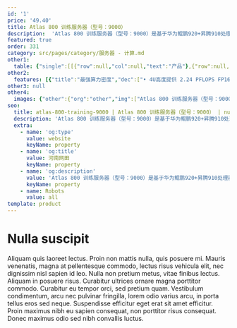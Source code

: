 ```yaml
---
id: '1'
price: '49.40'
title: Atlas 800 训练服务器（型号：9000）
description:  'Atlas 800 训练服务器（型号：9000）是基于华为鲲鹏920+昇腾910处理器的AI训练服务器，具有最强算力密度、超高能效与高速网络带宽等特点。该服务器广泛应用于深度学习模型开发和训练，适用于智慧城市、智慧医疗、天文探索、石油勘探等需要大算力的行业领域。'
featured: true
order: 331
category: src/pages/category/服务器 - 计算.md
other1: 
  table: {"single":[[{"row":null,"col":null,"text":"产品"},{"row":null,"col":null,"text":"Atlas 800 训练服务器\n型号：9000"}],[{"row":null,"col":null,"text":"形态"},{"row":null,"col":null,"text":"4U AI服务器"}],[{"row":null,"col":null,"text":"CPU"},{"row":null,"col":null,"text":"4 * 鲲鹏920"}],[{"row":null,"col":null,"text":"CPU内存"},{"row":null,"col":null,"text":"• 最多32个DDR4内存插槽，支持RDIMM\n• 内存速率最高2933 MT/s\n• 单根内存条容量支持32 GB/64 GB"}],[{"row":null,"col":null,"text":"AI处理器"},{"row":null,"col":null,"text":"8 * 昇腾910"}],[{"row":null,"col":null,"text":"HBM"},{"row":null,"col":null,"text":"32 GB，1200 GB/s"}],[{"row":null,"col":null,"text":"AI算力"},{"row":null,"col":null,"text":"2.24 PFLOPS FP16\n2 PFLOPS FP16"}],[{"row":null,"col":null,"text":"本地存储"},{"row":null,"col":null,"text":"• 2 * 2.5 SAS/SATA+3 * 2.5 NVMe\n• 2 * 2.5 SATA+3 * 2.5 NVMe\n• 2 * 2.5 SAS/SATA+6 * 2.5 NVMe\n• 2 * 2.5 SATA+6 * 2.5 NVMe\n• 2 * 2.5 SATA+8 * 2.5 SAS/SATA"}],[{"row":null,"col":null,"text":"RAID支持"},{"row":null,"col":null,"text":"支持 RAID 0/1/10/5/50/6/60"}],[{"row":null,"col":null,"text":"网络"},{"row":null,"col":null,"text":"8 * 100GE+ 4* 25GE/2 * 100GE"}],[{"row":null,"col":null,"text":"PCIe扩展"},{"row":null,"col":null,"text":"最多支持2个PCIe 4.0扩展插槽"}],[{"row":null,"col":null,"text":"电源"},{"row":null,"col":null,"text":"4个热插拔3 kW/2 kW交流电源模块，支持2+2冗余"}],[{"row":null,"col":null,"text":"供电"},{"row":null,"col":null,"text":"• 200 ~ 240 V AC\n• 240 V DC"}],[{"row":null,"col":null,"text":"功耗"},{"row":null,"col":null,"text":"最大功耗5.6 kW"}],[{"row":null,"col":null,"text":"散热方式"},{"row":null,"col":null,"text":"风冷/液冷"}],[{"row":null,"col":null,"text":"风扇"},{"row":null,"col":null,"text":"支持8个热拔插风扇模组，支持N+1冗余"}],[{"row":null,"col":null,"text":"温度"},{"row":null,"col":null,"text":"• 工作温度（风冷）：5℃～35℃\n• 工作温度（液冷）：5℃～40℃"}],[{"row":null,"col":null,"text":"结构尺寸"},{"row":null,"col":null,"text":"175 mm * 447 mm * 790 mm"}]]}
other2:
  features: [{"title":"最强算力密度","dec":["• 4U高度提供 2.24 PFLOPS FP16超强算力\n• 算力密度达到业界1.36倍"]},{"title":"超高能效","dec":["• 单机支持风冷和液冷两种散热方式\n• 提供2.24 PFLOPS/5.6 kW超高能效比，达到业界1.21"]},{"title":"高速网络带宽","dec":["• 8*100G RoCE v2高速接口\n• 芯片间跨服务器互联时延缩短10~70%"]}]
other3: null
other4:
  images: {"other":{"org":"other","img":["Atlas 800 训练服务器（型号：9000）.png"]}}
seo:
  title: atlas-800-training-9000 | Atlas 800 训练服务器（型号：9000） | null | 昇腾计算 | 服务器 - 计算 | 数据中心
  description: 'Atlas 800 训练服务器（型号：9000）是基于华为鲲鹏920+昇腾910处理器的AI训练服务器，具有最强算力密度、超高能效与高速网络带宽等特点。该服务器广泛应用于深度学习模型开发和训练，适用于智慧城市、智慧医疗、天文探索、石油勘探等需要大算力的行业领域。'
  extra:
    - name: 'og:type'
      value: website
      keyName: property
    - name: 'og:title'
      value: 河南网田
      keyName: property
    - name: 'og:description'
      value: 'Atlas 800 训练服务器（型号：9000）是基于华为鲲鹏920+昇腾910处理器的AI训练服务器，具有最强算力密度、超高能效与高速网络带宽等特点。该服务器广泛应用于深度学习模型开发和训练，适用于智慧城市、智慧医疗、天文探索、石油勘探等需要大算力的行业领域。'
      keyName: property
    - name: Robots
      value: all
template: product
---
```


# Nulla suscipit

Aliquam quis laoreet lectus. Proin non mattis nulla, quis posuere mi. Mauris venenatis, magna at pellentesque commodo, lectus risus vehicula elit, nec dignissim nisl sapien id leo. Nulla non pretium metus, vitae finibus lectus. Aliquam in posuere risus. Curabitur ultrices ornare magna porttitor commodo. Curabitur eu tempor orci, sed pretium quam. Vestibulum condimentum, arcu nec pulvinar fringilla, lorem odio varius arcu, in porta tellus eros sed neque. Suspendisse efficitur eget erat sit amet efficitur. Proin maximus nibh eu sapien consequat, non porttitor risus consequat. Donec maximus odio sed nibh convallis luctus.